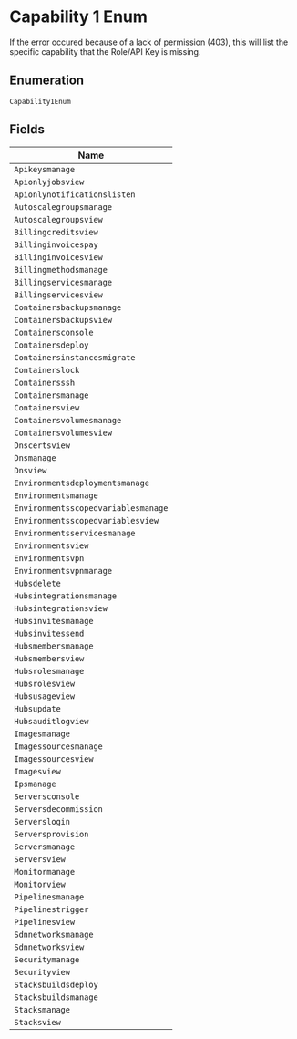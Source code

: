 
# Capability 1 Enum

If the error occured because of a lack of permission (403), this will list the specific capability that the Role/API Key is missing.

## Enumeration

`Capability1Enum`

## Fields

| Name |
|  --- |
| `Apikeysmanage` |
| `Apionlyjobsview` |
| `Apionlynotificationslisten` |
| `Autoscalegroupsmanage` |
| `Autoscalegroupsview` |
| `Billingcreditsview` |
| `Billinginvoicespay` |
| `Billinginvoicesview` |
| `Billingmethodsmanage` |
| `Billingservicesmanage` |
| `Billingservicesview` |
| `Containersbackupsmanage` |
| `Containersbackupsview` |
| `Containersconsole` |
| `Containersdeploy` |
| `Containersinstancesmigrate` |
| `Containerslock` |
| `Containersssh` |
| `Containersmanage` |
| `Containersview` |
| `Containersvolumesmanage` |
| `Containersvolumesview` |
| `Dnscertsview` |
| `Dnsmanage` |
| `Dnsview` |
| `Environmentsdeploymentsmanage` |
| `Environmentsmanage` |
| `Environmentsscopedvariablesmanage` |
| `Environmentsscopedvariablesview` |
| `Environmentsservicesmanage` |
| `Environmentsview` |
| `Environmentsvpn` |
| `Environmentsvpnmanage` |
| `Hubsdelete` |
| `Hubsintegrationsmanage` |
| `Hubsintegrationsview` |
| `Hubsinvitesmanage` |
| `Hubsinvitessend` |
| `Hubsmembersmanage` |
| `Hubsmembersview` |
| `Hubsrolesmanage` |
| `Hubsrolesview` |
| `Hubsusageview` |
| `Hubsupdate` |
| `Hubsauditlogview` |
| `Imagesmanage` |
| `Imagessourcesmanage` |
| `Imagessourcesview` |
| `Imagesview` |
| `Ipsmanage` |
| `Serversconsole` |
| `Serversdecommission` |
| `Serverslogin` |
| `Serversprovision` |
| `Serversmanage` |
| `Serversview` |
| `Monitormanage` |
| `Monitorview` |
| `Pipelinesmanage` |
| `Pipelinestrigger` |
| `Pipelinesview` |
| `Sdnnetworksmanage` |
| `Sdnnetworksview` |
| `Securitymanage` |
| `Securityview` |
| `Stacksbuildsdeploy` |
| `Stacksbuildsmanage` |
| `Stacksmanage` |
| `Stacksview` |

